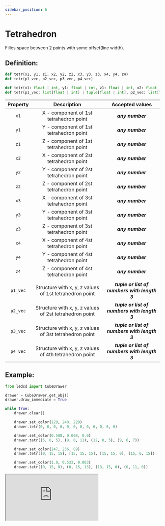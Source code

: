 ```yaml
---
sidebar_position: 6
---
```


# Tetrahedron

Filles space between 2 points with some offset(line width).

## Definition:

```python title="Simplified definition"
def tetr(x1, y1, z1, x2, y2, z2, x3, y3, z3, x4, y4, z4)
def tetr(p1_vec, p2_vec, p3_vec, p4_vec)
```

```python title="Complete definition"
def tetr(x1: float | int, y1: float | int, z1: float | int, x2: float | int, y2: float | int, z2: float | int, x3: float | int, y3: float | int, z3: float | int, x4: float | int, y4: float | int, z4: float | int) -> None
def tetr(p1_vec: list[float | int] | tuple[float | int], p2_vec: list[float | int] | tuple[float | int], p3_vec: list[float | int] | tuple[float | int], p4_vec: list[float | int] | tuple[float | int]) -> None
```

| Property |                      Description                       |               Accepted values                |
| :------: | :----------------------------------------------------: | :------------------------------------------: |
|   `x1`   |         X - component of 1st tetrahedron point         |               _**any number**_               |
|   `y1`   |         Y - component of 1st tetrahedron point         |               _**any number**_               |
|   `z1`   |         Z - component of 1st tetrahedron point         |               _**any number**_               |
|   `x2`   |         X - component of 2st tetrahedron point         |               _**any number**_               |
|   `y2`   |         Y - component of 2st tetrahedron point         |               _**any number**_               |
|   `z2`   |         Z - component of 2st tetrahedron point         |               _**any number**_               |
|   `x3`   |         X - component of 3st tetrahedron point         |               _**any number**_               |
|   `y3`   |         Y - component of 3st tetrahedron point         |               _**any number**_               |
|   `z3`   |         Z - component of 3st tetrahedron point         |               _**any number**_               |
|   `x4`   |         X - component of 4st tetrahedron point         |               _**any number**_               |
|   `y4`   |         Y - component of 4st tetrahedron point         |               _**any number**_               |
|   `z4`   |         Z - component of 4st tetrahedron point         |               _**any number**_               |
|          |                                                        |                                              |
| `p1_vec` | Structure with x, y, z values of 1st tetrahedron point | _**tuple or list of numbers with length 3**_ |
| `p2_vec` | Structure with x, y, z values of 2st tetrahedron point | _**tuple or list of numbers with length 3**_ |
| `p3_vec` | Structure with x, y, z values of 3st tetrahedron point | _**tuple or list of numbers with length 3**_ |
| `p4_vec` | Structure with x, y, z values of 4th tetrahedron point | _**tuple or list of numbers with length 3**_ |

## Example:

<div id="code_block_hidden" hidden></div>

```python
from ledcd import CubeDrawer

drawer = CubeDrawer.get_obj()
drawer.draw_immediate = True

while True:
    drawer.clear()

    drawer.set_color(129, 240, 229)
    drawer.tetr(0, 0, 0, 6, 0, 0, 0, 0, 6, 0, 6, 0)

    drawer.set_color(0.588, 0.008, 0.0)
    drawer.tetr((5, 0, 5), (9, 0, 11), (12, 0, 5), (9, 6, 7))

    drawer.set_color(247, 236, 89)
    drawer.tetr([0, 15, 15], [15, 15, 15], [15, 15, 0], [15, 6, 15])

    drawer.set_color(1.0, 0.533, 0.863)
    drawer.tetr((0, 15, 0), (0, 15, 13), (13, 15, 0), (0, 11, 0))
```

<script>
  let _ = () => {
    (() => {
      document["ind_line_map"] = new Object();
      document.ind_line_map[0] = 6;
      document.ind_line_map[1] = 8;
      document.ind_line_map[2] = 9;
      document.ind_line_map[3] = 11;
      document.ind_line_map[4] = 12;
      document.ind_line_map[5] = 14;
      document.ind_line_map[6] = 15;
      document.ind_line_map[7] = 17;
      document.ind_line_map[8] = 18;
      document.ind_line_map[9] = 20;
      document.ind_line_map[10] = 21;
      document.ind_line_map[11] = 6;

      window.addEventListener("message", function (e) {
          if (e.data == document.cur_state || e.data < 0)
            return;
          
          const tmp = document.querySelectorAll("#code_block_hidden ~ div .token-line")[document.ind_line_map[document.cur_state]];
          if (tmp)
            if (tmp.classList.contains("active_code_line"))
              tmp.classList.remove("active_code_line")

          document.cur_state = e.data;
          const tmp1 = document.querySelectorAll("#code_block_hidden ~ div .token-line")[document.ind_line_map[document.cur_state]];
          if (tmp1)
            tmp1.classList.add("active_code_line")
          
      }, false);


    })()
  }
</script>

<iframe src="http://cube.grvcp.lv/examples/tetr/index.html">
  <p>Your browser does not support iframes.</p>
</iframe>
